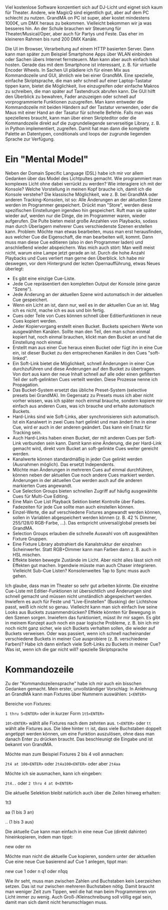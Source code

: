 Viel kostenlose Software konzentiert sich auf DJ-Licht und eignet sich kaum für Theater. Andere, wie MagicQ sind eigentlich gut, aber auf dem PC schlecht zu nutzen. GrandMA on PC ist super, aber kostet mindestens 1000€, um DMX heraus zu bekommen. Vielleicht bekommen wir ja was besseres hin.
An der Schule brauchen wir Steuerung für Theater/Musical/Oper, aber auch für Partys und Feste. Das eher im kleineren Rahmen bis rund 200 DMX Kanäle.

Die UI im Browser, Verarbeitung auf einem HTTP basierten Server. Dann kann man später zum Beispiel Smartphone Apps über WLAN einbinden oder Sachen übers Internet fernsteuern. Man kann aber auch einfach lokal hosten.
Gerade das mit dem Smartphone ist interessant, z. B. für virtuelle Encoder Wheels.
In Sachen UI plädiere ich für einen Mix aus Kommandozeile und GUI, ähnlich wie bei einer GrandMA. Eine spezielle, einfache Skriptsprache, die man sehr schnell auf einer Laptop-Tastatur tippen kann, bietet die Möglichkeit, live einzugreifen oder einfache Makros zu schreiben, die man später auf Tastendruck abrufen kann. Die GUI hilft den Überblick zu bewahren, Fader anzuzeigen oder schnell auf vorprogrammierte Funktionen zuzugreifen. Man kann entweder die Kommandozeile mit beiden Händern auf der Tastatur verwenden, oder die Maus mit einer Hand an der Tasatur für schnelle Befehle. Falls man was spezielleres braucht, kann man über einen Skripteditor oder die Kommandozeile direkt auf die zugrundeliegende serverseitige Library, z. B. in Python implementiert, zugreifen. Damit hat man dann die komplette Palette an Datentypen, conditionals und loops der zugrunde liegenden Sprache zur Verfügung.

# Ein "Mental Model"
Neben der Domain Specific Language (DSL) habe ich mir vor allem Gedanken über das Model des Lichtpultes gemacht. Wie programmiert man komplexes Licht ohne dabei verrückt zu werden? Wie interagiere ich mit der Konsole? Welche Vorstellung in meinen Kopf brauche ich, damit ich die Konsole verstehe?
Die klassische Möglichkeit, wie z. B. bei GrandMA oder anderen Tracking-Konsolen, ist so: Alle Änderungen an der aktuellen Szene werden im Programmer gespeichert. Drückt man "Store", werden diese spezifischen Einstellungen irgendwo hin gespeichert. Ruft man sie später wieder auf, werden nur die Dinge, die im Programmer waren, wieder aufgerufen. Die Pulte bieten meist große Anzahlen von Playbacks, sodass man durch Überlagern mehrerer Cues verschiedenste Szenen erstellen kann. Problem: Möchte man etwas bearbeiten, muss man erst herausfinden, aus welcher Cue die Eigenschaft, die man bearbeiten will, kommt. Dann muss man diese Cue editieren (also in den Programmer laden) und anschließend wieder abspeichern.
Was mich auch stört: Man weiß meist nicht, warum eine Lampe jetzt gerade an ist. Durch die hohe Anzahl Playbacks und Cues verliert man gerne den Überblick.
Ich habe mir deswegen, vor dem Hintergrund der lezten Opernaufführung, etwas Neues überlegt:
 * Es gibt eine einzige Cue-Liste.
 * Jede Cue repräsentiert den kompletten Output der Konsole (eine ganze "Szene").
 * Jede Änderung an der aktuellen Szene wird automatisch in der aktuellen Cue gespeichert.
 * Wenn ein Licht an ist, dann nur, weil es in der aktuellen Cue an ist. Mag ich es nicht, mache ich es aus und bin fertig.
 * Cues oder Teile von Cues können schnell über Editierfunktionen in neue Cues kopiert werden.
 * Jeder Kopiervorgang erstellt einen Bucket. Buckets speichern Werte von ausgewählten Kanälen. Sollte man den Teil, den man schon einmal kopiert hat, noch einmal brauchen, klickt man den Bucket an und hat die Einstellung noch einmal.
 * Erstellt man aus einer Cue heraus einen Bucket oder fügt ihn in eine Cue ein, ist dieser Bucket zu den entsprechenen Kanälen in den Cues "soft-linked".
 * Ein Soft-Link bietet die Möglichkeit, schnell Änderungen in einer Cue durchzuführen und diese Änderungen auf den Bucket zu übertragen. Von dort aus kann der neue Inhalt schnell auf alle oder einen gefilterten Teil der soft-gelinkten Cues verteilt werden. Diese Prozesse nenne ich Propagation.
 * Das Bucket-System ersetzt das übliche Preset-System (selective presets bei GrandMA). Im Gegensatz zu Presets muss ich aber nicht vorher wissen, was ich später noch einmal brauche, sondern kopiere mir einfach aus anderen Cues, was ich brauche und erhalte automatisch Buckets.
 * Hard-Links sind wie Soft-Links, aber synchronisieren sich automatisch. Ist ein Kanalwert in zwei Cues hart gelinkt und man ändert ihn in einer Cue, wird er auch in der anderen geändert. Das kann ein Ersatz für Tracking sein.
 * Auch Hard-Links haben einen Bucket, der mit anderen Cues per Soft-Link verbunden sein kann. Damit kann eine Änderung, die per Hard-Link gemacht wird, direkt vom Bucket an soft-gelinkte Cues weiter gereicht werden.
 * Kanalwerte können standardmäßig in jeder Cue gelinkt werden (Ausnahmen möglich). Das ersetzt Independents.
 * Möchte man Änderungen in mehreren Cues auf einmal durchführen, können neben der aktuellen Cue noch andere Cues markiert werden. Änderungen in der aktuellen Cue werden auch auf die anderen markierten Cues angewandt.
 * Cue Selection Groups bieten schnellen Zugriff auf häufig ausgewählte Cues für Multi-Cue Editing.
 * Eine Main Cue List Playback Sektion bietet Kontrolle über Fades. Fadezeiten für jede Cue sollte man auch einstellen können.
 * Einzel-Werte, die auf verschiedene Fixtures angewandt werden können, sollen in Variablen abgespeichert werden können (z. B. 42 % Dimmer, 255/128/0 RGB-Farbe, ...). Das entspricht universal/global presets bei GrandMA.
 * Selection Groups erlauben die schnelle Auswahl von oft ausgewählten Fixture Gruppen.
 * Eine Fixture Library abstrahiert die Kanalstruktur der einzelnen Scheinwerfer. Statt RGB+Dimmer kann man Farben dann z. B. auch in HSL mischen.
 * Effekte bieten bewegte Zustände im Licht. Aber nicht alles lässt sich mit Effekten gut machen. Irgendwie müsste man auch Chaser integrieren. Vielleicht Sub-Cue Listen? Konsolenweites Tap to Sync muss auch gehen.

Ich glaube, dass man im Theater so sehr gut arbeiten könnte. Die einzelne Cue-Liste mit Editier-Funktionen ist übersichtlich und Änderungen sind schnell gemacht und müssen nicht umständlich abgespeichert werden. Inwiefern es auch für Feste und "Live-Einstellen" (Busking) der Lichtshow passt, weiß ich nicht so genau. Vielleicht kann man sich einfach live seine Looks aus Buckets zusammendrücken? Effekte könnten für Bewegung in den Szenen sorgen. Inwiefern das funktioniert, müsst ihr mir sagen.
Es gibt in meinem Konzept auch noch ein paar logische Probleme, z. B. bin ich mir noch nicht ganz sicher, wie sich Buckets verhalten sollen, die wieder auf Buckets verweisen. Oder was passiert, wenn ich schnell nacheinander verschiedene Buckets in meiner Cue ausprobiere (z. B. verschiedene Farben)? Habe ich dann einfach viele Soft-Links zu Buckets in meiner Cue? Was ist, wenn ich die gar nicht will?
spezielle Skriptsprache

# Kommandozeile
Zu der "Kommandozeilensprache" habe ich mir auch ein bisschen Gedanken gemacht. Mein erster, unvollständiger Vorschlag:
In Anlehnung an GrandMA kann man Fixtures über Nummern auswählen:
<code>1\<ENTER\></code>

Bereiche von Fixtures:

<code>1 thru 5\<ENTER\></code> oder in kurzer Form <code>1t5\<ENTER\></code>

<code>10t\<ENTER\></code> wählt alle Fixtures nach dem zehnten aus. <code>t\<ENTER\></code> oder <code>tt</code> wählt alle Fixtures aus. Die Idee hinter <code>tt</code> ist, dass viele Buchstaben doppelt angetippt werden können, um eine Funktion auszulösen, ohne dass man danach Enter zu drücken braucht. Das beschleunigt die Eingabe und ist bekannt von GrandMA.

Möchte man zum Beispiel Fixtures 2 bis 4 voll anmachen:

<code>2t4 at 100\<ENTER\></code> oder <code>2t4a100\<ENTER\></code> oder aber <code>2t4aa</code>

Möchte ich sie ausmachen, kann ich eingeben:

<code>2t4..</code> oder <code>2 thru 4 at 0\<ENTER\></code>

Die aktuelle Selektion bleibt natürlich auch über die Zeilen hinweg erhalten:

1t3<ENTER>

aa (1 bis 3 an)

.. (1 bis 3 aus)

Die aktuelle Cue kann man einfach in eine neue Cue (direkt dahinter) hineinkopieren, indem man tippt:

new<ENTER> oder nn

Möchte man nicht die aktuelle Cue kopieren, sondern unter der aktuellen Cue eine neue Cue basierend auf Cue 1 anlegen, tippt man:

new cue 1<ENTER> oder n q1<ENTER> oder n1qq

Wie ihr seht, muss man zwischen Zahlen und Buchstaben kein Leerzeichen setzen. Das ist nur zwischen mehreren Buchstaben nötig. Damit braucht man weniger Zeit zum Tippen, weil die hat man beim Programmieren von Licht immer zu wenig. Auch Groß-/Kleinschreibung soll völlig egal sein, damit man sich damit nicht herumschlagen muss.
